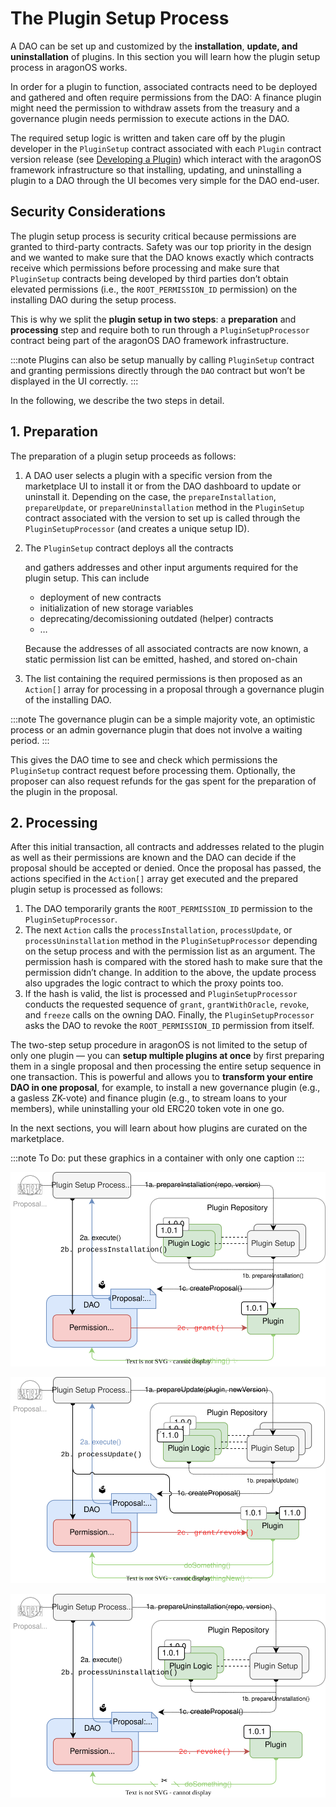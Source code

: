 # The Plugin Setup Process

A DAO can be set up and customized by the **installation**, **update, and** **uninstallation** of plugins.
In this section you will learn how the plugin setup process in aragonOS works.

In order for a plugin to function, associated contracts need to be deployed and gathered and often require permissions from the DAO: A finance plugin might need the permission to withdraw assets from the treasury and a governance plugin needs permission to execute actions in the DAO.

The required setup logic is written and taken care off by the plugin developer in the `PluginSetup` contract associated with each `Plugin` contract version release (see [Developing a Plugin](../../../../02-how-to-guides/01-plugin-development/index.md)) which interact with the aragonOS framework infrastructure so that installing, updating, and uninstalling a plugin to a DAO through the UI becomes very simple for the DAO end-user.

## Security Considerations

The plugin setup process is security critical because permissions are granted to third-party contracts. Safety was our top priority in the design and we wanted to make sure that the DAO knows exactly which contracts receive which permissions before processing and make sure that  `PluginSetup` contracts being developed by third parties don’t obtain elevated permissions (i.e., the `ROOT_PERMISSION_ID` permission) on the installing DAO during the setup process.

This is why we split the **plugin setup in two steps**: a **preparation** and **processing** step and require both to run through a `PluginSetupProcessor` contract being part of the aragonOS DAO framework infrastructure.

:::note
Plugins can also be setup manually by calling `PluginSetup` contract and granting permissions directly through the `DAO` contract but won’t be displayed in the UI correctly.
:::

In the following, we describe the two steps in detail.

## 1. Preparation

The preparation of a plugin setup proceeds as follows:

1. A DAO user selects a plugin with a specific version from the marketplace UI to install it or from the DAO dashboard to update or uninstall it. Depending on the case, the `prepareInstallation`, `prepareUpdate`, or `prepareUninstallation` method in the `PluginSetup` contract associated with the version to set up is called through the `PluginSetupProcessor` (and creates a unique setup ID).
2. The `PluginSetup` contract deploys all the contracts 
    
    and  gathers addresses and other input arguments required for the plugin setup. 
     This can include
    
    - deployment of new contracts
    - initialization of new storage variables
    - deprecating/decomissioning outdated (helper) contracts
    - …
    
    Because the addresses of all associated contracts are now known, a static permission list can be emitted, hashed, and stored on-chain 
    
3. The list containing the required permissions is then proposed as an `Action[]` array for processing in a proposal through a governance plugin of the installing DAO. 
    
:::note
The governance plugin can be a simple majority vote, an optimistic process or an admin governance plugin that does not involve a waiting period.
:::

This gives the DAO time to see and check which permissions the `PluginSetup` contract request before processing them. Optionally, the proposer can also request refunds for the gas spent for the preparation of the plugin in the proposal.
    

## 2. Processing

After this initial transaction, all contracts and addresses related to the plugin as well as their permissions are known and the DAO can decide if the proposal should be accepted or denied. 
Once the proposal has passed, the actions specified in the  `Action[]` array get executed and the prepared plugin setup is processed as follows:

1. The DAO temporarily grants the `ROOT_PERMISSION_ID` permission to the `PluginSetupProcessor`.
2. The next `Action` calls the `processInstallation`, `processUpdate`, or `processUninstallation` method in the `PluginSetupProcessor` depending on the setup process and  with the permission list as an argument. The permission hash is compared with the stored hash to make sure that the permission didn’t change.
In addition to the above, the update process also upgrades the logic contract to which the proxy points too.
3. If the hash is valid, the list is processed and `PluginSetupProcessor` conducts the requested sequence of `grant`, `grantWithOracle`, `revoke`, and `freeze` calls on the owning DAO.
Finally, the `PluginSetupProcessor` asks the DAO to revoke the `ROOT_PERMISSION_ID` permission from itself.

The two-step setup procedure in aragonOS is not limited to the setup of only one plugin — you can **setup multiple plugins at once** by first preparing them in a single proposal and then processing the entire setup sequence in one transaction. This is powerful and allows you to **transform your entire DAO in one proposal**, for example, to install a new governance plugin (e.g., a gasless ZK-vote) and finance plugin (e.g., to stream loans to your members), while uninstalling your old ERC20 token vote in one go.

In the next sections, you will learn about how plugins are curated on the marketplace.


:::note
To Do: put these graphics in a container with only one caption
:::

![Overview of the two-transaction plugin installation process with the involved contracts as rounded rectangles, interactions between them as arrows, and relations as dashed lines. The first and second transaction are distinguished by numbering as well as solid and dotted lines, respectively.](plugin-installation.drawio.svg)

![Overview of the two-transaction plugin update process with the involved contracts as rounded rectangles, interactions between them as arrows, and relations as dashed lines. The first and second transaction are distinguished by numbering as well as solid and dotted lines, respectively.](plugin-update.drawio.svg)

![Overview of the two-transaction plugin uninstallation process with the involved contracts as rounded rectangles, interactions between them as arrows, and relations as dashed lines. The first and second transaction are distinguished by numbering as well as solid and dotted lines, respectively.](plugin-uninstallation.drawio.svg)



